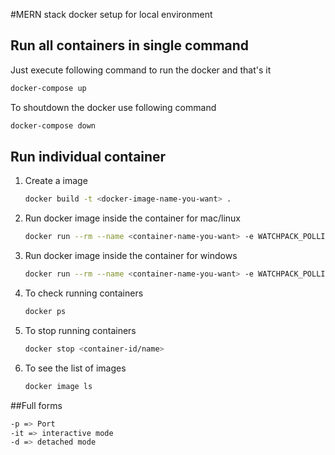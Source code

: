 #MERN stack docker setup for local environment

## Run all containers in single command
Just execute following command to run the docker and that's it

```bash
docker-compose up
```
To shoutdown the docker use following command

```bash
docker-compose down
```

## Run individual container
1. Create a image
    ```bash
    docker build -t <docker-image-name-you-want> .
    ```
2. Run docker image inside the container for mac/linux
    ```bash
    docker run --rm --name <container-name-you-want> -e WATCHPACK_POLLING=true -it -p 3000:3000 -v $(pwd):/app <your-docker-image-name>
    ```
3. Run docker image inside the container for windows
     ```bash
    docker run --rm --name <container-name-you-want> -e WATCHPACK_POLLING=true -it -p 3000:3000 -v <absolute-path-or-%cd%>:/app <your-docker-image-name>
    ```
4. To check running containers
    ```bash
    docker ps
    ```
5. To stop running containers
    ```bash
    docker stop <container-id/name>
    ```  

5. To see the list of images
    ```bash
    docker image ls
    ``` 
##Full forms
```bash
-p => Port
-it => interactive mode
-d => detached mode

```

